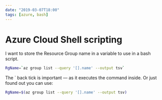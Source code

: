 ```yaml
---
date: "2019-03-07T18:00"
tags: [azure, bash]
---
```


# Azure Cloud Shell scripting
<!-- truncate -->

I want to store the Resource Group name in a variable to use in a bash script.

```bash
RgName=`az group list --query '[].name' --output tsv`
```

The ` back tick is important — as it executes the command inside. Or just found out you can use:

```bash
RgName=$(az group list --query '[].name' --output tsv)
```
